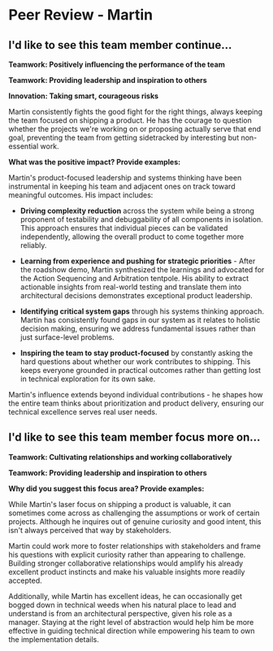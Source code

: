 # Peer Review - Martin

## I'd like to see this team member continue...

**Teamwork: Positively influencing the performance of the team**

**Teamwork: Providing leadership and inspiration to others**

**Innovation: Taking smart, courageous risks**

Martin consistently fights the good fight for the right things, always keeping the team focused on shipping a product. He has the courage to question whether the projects we're working on or proposing actually serve that end goal, preventing the team from getting sidetracked by interesting but non-essential work.

**What was the positive impact? Provide examples:**

Martin's product-focused leadership and systems thinking have been instrumental in keeping his team and adjacent ones on track toward meaningful outcomes. His impact includes:

- **Driving complexity reduction** across the system while being a strong proponent of testability and debuggability of all components in isolation. This approach ensures that individual pieces can be validated independently, allowing the overall product to come together more reliably.

- **Learning from experience and pushing for strategic priorities** - After the roadshow demo, Martin synthesized the learnings and advocated for the Action Sequencing and Arbitration tentpole. His ability to extract actionable insights from real-world testing and translate them into architectural decisions demonstrates exceptional product leadership.

- **Identifying critical system gaps** through his systems thinking approach. Martin has consistently found gaps in our system as it relates to holistic decision making, ensuring we address fundamental issues rather than just surface-level problems.

- **Inspiring the team to stay product-focused** by constantly asking the hard questions about whether our work contributes to shipping. This keeps everyone grounded in practical outcomes rather than getting lost in technical exploration for its own sake.

Martin's influence extends beyond individual contributions - he shapes how the entire team thinks about prioritization and product delivery, ensuring our technical excellence serves real user needs.

## I'd like to see this team member focus more on…

**Teamwork: Cultivating relationships and working collaboratively**

**Teamwork: Providing leadership and inspiration to others**

**Why did you suggest this focus area? Provide examples:**

While Martin's laser focus on shipping a product is valuable, it can sometimes come across as challenging the assumptions or work of certain projects. Although he inquires out of genuine curiosity and good intent, this isn't always perceived that way by stakeholders.

Martin could work more to foster relationships with stakeholders and frame his questions with explicit curiosity rather than appearing to challenge. Building stronger collaborative relationships would amplify his already excellent product instincts and make his valuable insights more readily accepted.

Additionally, while Martin has excellent ideas, he can occasionally get bogged down in technical weeds when his natural place to lead and understand is from an architectural perspective, given his role as a manager. Staying at the right level of abstraction would help him be more effective in guiding technical direction while empowering his team to own the implementation details. 